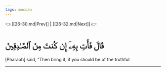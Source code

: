 ```yaml
---
tags: meccan
---
```


👈 [[26-30.md|Prev]] | [[26-32.md|Next]] 👉

# قَالَ فَأۡتِ بِهِۦٓ إِن كُنتَ مِنَ ٱلصَّـٰدِقِينَ

[Pharaoh] said, "Then bring it, if you should be of the truthful

---


